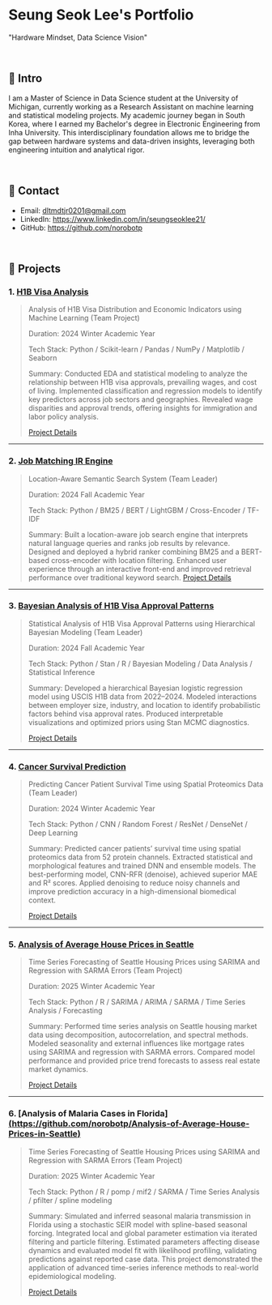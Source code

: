 # Seung Seok Lee's Portfolio
"Hardware Mindset, Data Science Vision"

</br>

## :pushpin: Intro
I am a Master of Science in Data Science student at the University of Michigan, currently working as a Research Assistant on machine learning and statistical modeling projects. My academic journey began in South Korea, where I earned my Bachelor's degree in Electronic Engineering from Inha University. This interdisciplinary foundation allows me to bridge the gap between hardware systems and data-driven insights, leveraging both engineering intuition and analytical rigor.

</br>

## :pushpin: Contact
- Email: dltmdtjr0201@gmail.com
- LinkedIn: https://www.linkedin.com/in/seungseoklee21/
- GitHub: https://github.com/norobotp

</br>

## :pushpin: Projects
### 1. [H1B Visa Analysis](https://github.com/norobotp/Relationships-between-H1B-Visa-Living-Wage-and-Income)
>Analysis of H1B Visa Distribution and Economic Indicators using Machine Learning (Team Project)
>  
>Duration: 2024 Winter Academic Year 
>  
>  Tech Stack:
>  Python / Scikit-learn / Pandas / NumPy / Matplotlib / Seaborn
>
>  Summary:
> Conducted EDA and statistical modeling to analyze the relationship between H1B visa approvals, prevailing wages, and cost of living. Implemented classification and regression models to identify key predictors across job sectors and geographies. Revealed wage disparities and approval trends, offering insights for immigration and labor policy analysis.
>
>[Project Details](https://github.com/norobotp/Relationships-between-H1B-Visa-Living-Wage-and-Income)

---

### 2. [Job Matching IR Engine](https://github.com/norobotp/Job-Matching-IR-Engine)
>Location-Aware Semantic Search System (Team Leader)
> 
>Duration: 2024 Fall Academic Year
>  
>  Tech Stack:
>  Python / BM25 / BERT / LightGBM / Cross-Encoder / TF-IDF
>
>  Summary:
>  Built a location-aware job search engine that interprets natural language queries and ranks job results by relevance. Designed and deployed a hybrid ranker combining BM25 and a BERT-based cross-encoder with location filtering. Enhanced user experience through an interactive front-end and improved retrieval performance over traditional keyword search.
>[Project Details](https://github.com/norobotp/Job-Matching-IR-Engine)

---

### 3. [Bayesian Analysis of H1B Visa Approval Patterns](https://github.com/norobotp/Bayesian-Analysis-of-H1B-Visa-Approval-Patterns)
>Statistical Analysis of H1B Visa Approval Patterns using Hierarchical Bayesian Modeling (Team Leader)
> 
>Duration: 2024 Fall Academic Year
>  
>  Tech Stack:
>  Python / Stan / R / Bayesian Modeling / Data Analysis / Statistical Inference
>
>  Summary:
>  Developed a hierarchical Bayesian logistic regression model using USCIS H1B data from 2022–2024. Modeled interactions between employer size, industry, and location to identify probabilistic factors behind visa approval rates. Produced interpretable visualizations and optimized priors using Stan MCMC diagnostics.
>
>[Project Details](https://github.com/norobotp/Bayesian-Analysis-of-H1B-Visa-Approval-Patterns)

---

### 4. [Cancer Survival Prediction](https://github.com/norobotp/Cancer-Patient-Survival-Time-Prediction)
>Predicting Cancer Patient Survival Time using Spatial Proteomics Data (Team Leader)
> 
>Duration: 2024 Winter Academic Year
>  
>  Tech Stack:
>  Python / CNN / Random Forest / ResNet / DenseNet / Deep Learning
>
>  Summary:
>  Predicted cancer patients’ survival time using spatial proteomics data from 52 protein channels. Extracted statistical and morphological features and trained DNN and ensemble models. The best-performing model, CNN-RFR (denoise), achieved superior MAE and R² scores. Applied denoising to reduce noisy channels and improve prediction accuracy in a high-dimensional biomedical context.
>
>[Project Details](https://github.com/norobotp/Cancer-Patient-Survival-Time-Prediction)

---

### 5. [Analysis of Average House Prices in Seattle](https://github.com/norobotp/Analysis-of-Average-House-Prices-in-Seattle)
>Time Series Forecasting of Seattle Housing Prices using SARIMA and Regression with SARMA Errors (Team Project)
> 
>Duration: 2025 Winter Academic Year
>  
>  Tech Stack:
>  Python / R / SARIMA / ARIMA / SARMA / Time Series Analysis / Forecasting
>
>  Summary:
>  Performed time series analysis on Seattle housing market data using decomposition, autocorrelation, and spectral methods. Modeled seasonality and external influences like mortgage rates using SARIMA and regression with SARMA errors. Compared model performance and provided price trend forecasts to assess real estate market dynamics.
>  
>[Project Details](https://github.com/norobotp/Analysis-of-Average-House-Prices-in-Seattle)

---

### 6. [Analysis of Malaria Cases in Florida][(https://github.com/norobotp/Analysis-of-Average-House-Prices-in-Seattle)](https://github.com/norobotp/Analysis-of-Malaria-Cases-in-Florida)
>Time Series Forecasting of Seattle Housing Prices using SARIMA and Regression with SARMA Errors (Team Project)
> 
>Duration: 2025 Winter Academic Year
>  
>  Tech Stack:
>  Python / R / pomp / mif2 / SARMA / Time Series Analysis / pfilter / spline modeling
>
>  Summary:
>  Simulated and inferred seasonal malaria transmission in Florida using a stochastic SEIR model with spline-based seasonal forcing. Integrated local and global parameter estimation via iterated filtering and particle filtering. Estimated parameters affecting disease dynamics and evaluated model fit with likelihood profiling, validating predictions against reported case data. This project demonstrated the application of advanced time-series inference methods to real-world epidemiological modeling.
>  
>[Project Details](https://github.com/norobotp/Analysis-of-Malaria-Cases-in-Florida)

